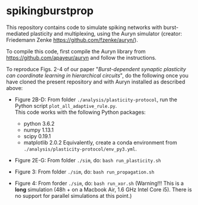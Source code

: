 # spikingburstprop
This repository contains code to simulate spiking networks with burst-mediated plasticity and multiplexing, using the Auryn simulator (creator: Friedemann Zenke https://github.com/fzenke/auryn/).

To compile this code, first compile the Auryn library from 
https://github.com/apayeur/auryn
and follow the instructions.

To reproduce Figs. 2-4 of our paper "*Burst-dependent synaptic plasticity can coordinate learning in hierarchical circuits*", do the following once you have cloned the present repository and with Auryn installed as described above:

* Figure 2B-D:
From folder `./analysis/plasticity-protocol`, run the Python script `plot_all_adaptive_rule.py`.  
This code works with the following Python packages:
	* python 3.6.2
	* numpy 1.13.1
	* scipy 0.19.1
	* matplotlib 2.0.2
Equivalently, create a conda environment from `./analysis/plasticity-protocol/env_py3.yml`.  

* Figure 2E-G:
From folder `./sim`, do: `bash run_plasticity.sh`

* Figure 3:
From folder `./sim`, do: `bash run_propagation.sh`

* Figure 4:
From forder `./sim`, do: `bash run_xor.sh`
(Warning!!! This is a **long** simulation (48h + on a Macbook Air, 1.6 GHz Intel Core i5). There is no support for parallel simulations at this point.)



